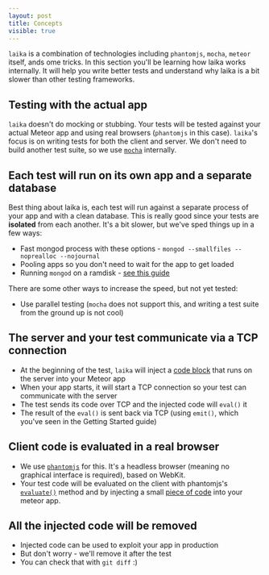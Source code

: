 ```yaml
---
layout: post
title: Concepts
visible: true
---
```


`laika` is a combination of technologies including `phantomjs`, `mocha`, `meteor` itself, ands ome tricks. In this section you'll be learning how laika works internally. It will help you write better tests and understand why laika is a bit slower than other testing frameworks.

## Testing with the actual app
`laika` doesn't do mocking or stubbing. Your tests will be tested against your actual Meteor app and using real browsers (`phantomjs` in this case). `laika`'s focus is on writing tests for both the client and server. We don't need to build another test suite, so we use [`mocha`](http://visionmedia.github.io/mocha/) internally.

## Each test will run on its own app and a separate database
Best thing about laika is, each test will run against a separate process of your app and with a clean database. This is really good since your tests are **isolated** from each another. It's a bit slower, but we've sped things up in a few ways:

* Fast mongod process with these options - `mongod --smallfiles --noprealloc --nojournal`
* Pooling apps so you don't need to wait for the app to get loaded
* Running `mongod` on a ramdisk - [see this guide](using-ram-disk.html)

There are some other ways to increase the speed, but not yet tested:

* Use parallel testing (`mocha` does not support this, and writing a test suite from the ground up is not cool)

## The server and your test communicate via a TCP connection

* At the beginning of the test, `laika` will inject a [code block](https://github.com/arunoda/laika/blob/master/lib/injector/templates/server.js) that runs on the server into your Meteor app
* When your app starts, it will start a TCP connection so your test can communicate with the server
* The test sends its code over TCP and the injected code will `eval()` it
* The result of the `eval()` is sent back via TCP (using `emit()`, which you've seen in the Getting Started guide)

## Client code is evaluated in a real browser

* We use [`phantomjs`](http://phantomjs.org/) for this. It's a headless browser (meaning no graphical interface is required), based on WebKit.
* Your test code will be evaluated on the client with phantomjs's [`evaluate()`](https://github.com/ariya/phantomjs/wiki/API-Reference-WebPage#wiki-webpage-evaluate) method and by injecting a small [piece of code](https://github.com/arunoda/laika/blob/master/lib/injector/templates/client.js) into your meteor app.

## All the injected code will be removed

* Injected code can be used to exploit your app in production
* But don't worry - we'll remove it after the test
* You can check that with  `git diff` :)
